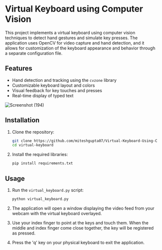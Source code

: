# Virtual Keyboard using Computer Vision

This project implements a virtual keyboard using computer vision techniques to detect hand gestures and simulate key presses. The application uses OpenCV for video capture and hand detection, and it allows for customization of the keyboard appearance and behavior through a separate configuration file.

## Features
- Hand detection and tracking using the `cvzone` library
- Customizable keyboard layout and colors
- Visual feedback for key touches and presses
- Real-time display of typed text
  
![Screenshot (194)](https://github.com/miteshgupta07/Virtual-Keyboard-Using-Computer-Vision/assets/111682782/c81905d7-c955-464f-9d8c-32a1830b06cd)

## Installation
1. Clone the repository:
    ```sh
    git clone https://github.com/miteshgupta07/Virtual-Keyboard-Using-Computer-Vision.git
    cd virtual-keyboard
    ```

2. Install the required libraries:
    ```sh
    pip install requirements.txt
    ```

## Usage
1. Run the `virtual_keyboard.py` script:
    ```sh
    python virtual_keyboard.py
    ```

2. The application will open a window displaying the video feed from your webcam with the virtual keyboard overlayed.

3. Use your index finger to point at the keys and touch them. When the middle and index finger come close together, the key will be registered as pressed.

4. Press the 'q' key on your physical keyboard to exit the application.
